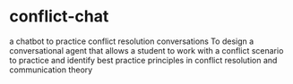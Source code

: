 # conflict-chat
a chatbot to practice conflict resolution conversations
To design a conversational agent that allows a student to work with a conflict scenario to practice and identify best practice principles in conflict resolution and communication theory
